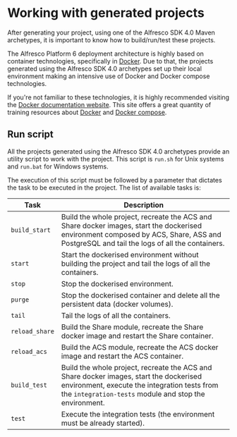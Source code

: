 # Working with generated projects

After generating your project, using one of the Alfresco SDK 4.0 Maven archetypes, it is important to know how to build/run/test these projects.

The Alfresco Platform 6 deployment architecture is highly based on container technologies, specifically in 
[Docker](http://docs.alfresco.com/6.0/concepts/master-deploy.html). Due to that, the projects generated using the Alfresco SDK 4.0 archetypes set up their
local environment making an intensive use of Docker and Docker compose technologies.

If you're not familiar to these technologies, it is highly recommended visiting the [Docker documentation website](https://docs.docker.com). This site offers
a great quantity of training resources about [Docker](https://docs.docker.com/get-started/) and [Docker compose](https://docs.docker.com/compose/gettingstarted/).

## Run script

All the projects generated using the Alfresco SDK 4.0 archetypes provide an utility script to work with the project. This script is `run.sh` for Unix systems
and `run.bat` for Windows systems.

The execution of this script must be followed by a parameter that dictates the task to be executed in the project. The list of available tasks is:

Task | Description
--- | ---
`build_start` | Build the whole project, recreate the ACS and Share docker images, start the dockerised environment composed by ACS, Share, ASS and PostgreSQL and tail the logs of all the containers.
`start` | Start the dockerised environment without building the project and tail the logs of all the containers.
`stop` | Stop the dockerised environment.
`purge` | Stop the dockerised container and delete all the persistent data (docker volumes).
`tail` | Tail the logs of all the containers.
`reload_share` | Build the Share module, recreate the Share docker image and restart the Share container.
`reload_acs` | Build the ACS module, recreate the ACS docker image and restart the ACS container.
`build_test` | Build the whole project, recreate the ACS and Share docker images, start the dockerised environment, execute the integration tests from the `integration-tests` module and stop the environment.
`test` | Execute the integration tests (the environment must be already started).


